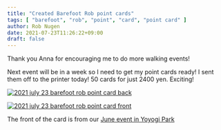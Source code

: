 ```yaml
---
title: "Created Barefoot Rob point cards"
tags: [ "barefoot", "rob", "point", "card", "point card" ]
author: Rob Nugen
date: 2021-07-23T11:26:22+09:00
draft: false
---
```


Thank you Anna for encouraging me to do more walking events!

Next event will be in a week so I need to get my point cards ready!  I
sent them off to the printer today!  50 cards for just 2400 yen.
Exciting!

[![2021 july 23 barefoot rob point card back](//b.robnugen.com/blog/2021/thumbs/2021_july_23_barefoot_rob_point_card_back.png)](//b.robnugen.com/blog/2021/2021_july_23_barefoot_rob_point_card_back.png)

[![2021 july 23 barefoot rob point card front](//b.robnugen.com/blog/2021/thumbs/2021_july_23_barefoot_rob_point_card_front.jpg)](//b.robnugen.com/blog/2021/2021_july_23_barefoot_rob_point_card_front.jpg)

The front of the card is from our [June event in Yoyogi Park](https://www.robnugen.com/blog/2021/06/05/walking-meditation-welcome-rainy-season-2021/)
